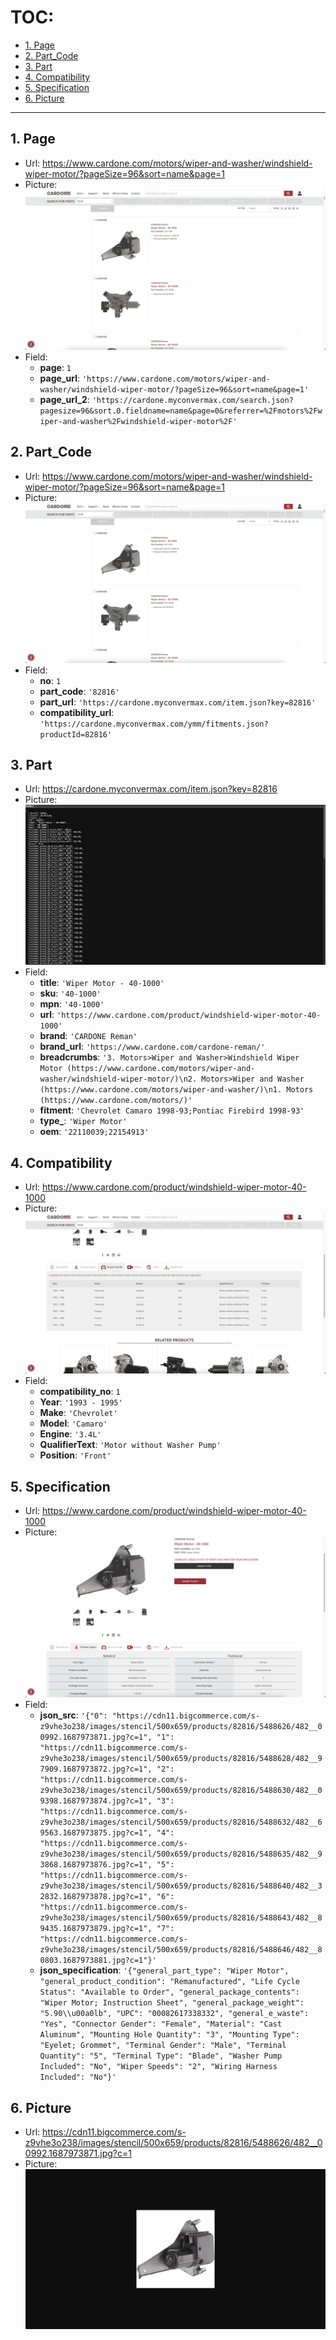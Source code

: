 # TOC:

- [1. Page](#1-page)
- [2. Part_Code](#2-part_code)
- [3. Part](#3-part)
- [4. Compatibility](#4-compatibility)
- [5. Specification](#5-specification)
- [6. Picture](#6-picture)

- - -

## 1. Page

- Url: https://www.cardone.com/motors/wiper-and-washer/windshield-wiper-motor/?pageSize=96&sort=name&page=1
- Picture:<br />![alt pic.png](../../pic/4/01.png)
- Field:
  - **page**: `1`
  - **page_url**: `'https://www.cardone.com/motors/wiper-and-washer/windshield-wiper-motor/?pageSize=96&sort=name&page=1'`
  - **page_url_2**: `'https://cardone.myconvermax.com/search.json?pagesize=96&sort.0.fieldname=name&page=0&referrer=%2Fmotors%2Fwiper-and-washer%2Fwindshield-wiper-motor%2F'`

## 2. Part_Code

- Url: https://www.cardone.com/motors/wiper-and-washer/windshield-wiper-motor/?pageSize=96&sort=name&page=1
- Picture:<br />![alt pic.png](../../pic/4/02.png)
- Field:
  - **no**: `1`
  - **part_code**: `'82816'`
  - **part_url**: `'https://cardone.myconvermax.com/item.json?key=82816'`
  - **compatibility_url**: `'https://cardone.myconvermax.com/ymm/fitments.json?productId=82816'`

## 3. Part

- Url: https://cardone.myconvermax.com/item.json?key=82816
- Picture:<br />![alt pic.png](../../pic/4/03.png)
- Field:
  - **title**: `'Wiper Motor - 40-1000'`
  - **sku**: `'40-1000'`
  - **mpn**: `'40-1000'`
  - **url**: `'https://www.cardone.com/product/windshield-wiper-motor-40-1000'`
  - **brand**: `'CARDONE Reman'`
  - **brand_url**: `'https://www.cardone.com/cardone-reman/'`
  - **breadcrumbs**: `'3. Motors>Wiper and Washer>Windshield Wiper Motor (https://www.cardone.com/motors/wiper-and-washer/windshield-wiper-motor/)\n2. Motors>Wiper and Washer (https://www.cardone.com/motors/wiper-and-washer/)\n1. Motors (https://www.cardone.com/motors/)'`
  - **fitment**: `'Chevrolet Camaro 1998-93;Pontiac Firebird 1998-93'`
  - **type_**: `'Wiper Motor'`
  - **oem**: `'22110039;22154913'`

## 4. Compatibility

- Url: https://www.cardone.com/product/windshield-wiper-motor-40-1000
- Picture:<br />![alt pic.png](../../pic/4/04.png)
- Field:
  - **compatibility_no**: `1`
  - **Year**: `'1993 - 1995'`
  - **Make**: `'Chevrolet'`
  - **Model**: `'Camaro'`
  - **Engine**: `'3.4L'`
  - **QualifierText**: `'Motor without Washer Pump'`
  - **Position**: `'Front'`

## 5. Specification

- Url: https://www.cardone.com/product/windshield-wiper-motor-40-1000
- Picture:<br />![alt pic.png](../../pic/4/05.png)
- Field:
  - **json_src**: `'{"0": "https://cdn11.bigcommerce.com/s-z9vhe3o238/images/stencil/500x659/products/82816/5488626/482__00992.1687973871.jpg?c=1", "1": "https://cdn11.bigcommerce.com/s-z9vhe3o238/images/stencil/500x659/products/82816/5488628/482__97909.1687973872.jpg?c=1", "2": "https://cdn11.bigcommerce.com/s-z9vhe3o238/images/stencil/500x659/products/82816/5488630/482__09398.1687973874.jpg?c=1", "3": "https://cdn11.bigcommerce.com/s-z9vhe3o238/images/stencil/500x659/products/82816/5488632/482__69563.1687973875.jpg?c=1", "4": "https://cdn11.bigcommerce.com/s-z9vhe3o238/images/stencil/500x659/products/82816/5488635/482__93868.1687973876.jpg?c=1", "5": "https://cdn11.bigcommerce.com/s-z9vhe3o238/images/stencil/500x659/products/82816/5488640/482__32832.1687973878.jpg?c=1", "6": "https://cdn11.bigcommerce.com/s-z9vhe3o238/images/stencil/500x659/products/82816/5488643/482__89435.1687973879.jpg?c=1", "7": "https://cdn11.bigcommerce.com/s-z9vhe3o238/images/stencil/500x659/products/82816/5488646/482__80803.1687973881.jpg?c=1"}'`
  - **json_specification**: `'{"general_part_type": "Wiper Motor", "general_product_condition": "Remanufactured", "Life Cycle Status": "Available to Order", "general_package_contents": "Wiper Motor; Instruction Sheet", "general_package_weight": "5.90\\u00a0lb", "UPC": "00082617338332", "general_e_waste": "Yes", "Connector Gender": "Female", "Material": "Cast Aluminum", "Mounting Hole Quantity": "3", "Mounting Type": "Eyelet; Grommet", "Terminal Gender": "Male", "Terminal Quantity": "5", "Terminal Type": "Blade", "Washer Pump Included": "No", "Wiper Speeds": "2", "Wiring Harness Included": "No"}'`

## 6. Picture

- Url: https://cdn11.bigcommerce.com/s-z9vhe3o238/images/stencil/500x659/products/82816/5488626/482__00992.1687973871.jpg?c=1
- Picture:<br />![alt pic.png](../../pic/4/06.png)
